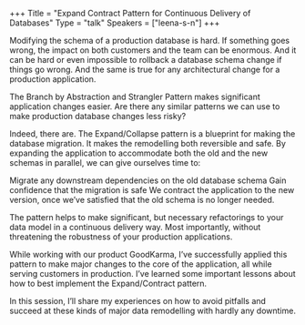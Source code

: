 +++
Title = "Expand Contract Pattern for Continuous Delivery of Databases"
Type = "talk"
Speakers = ["leena-s-n"]
+++

Modifying the schema of a production database is hard. If something goes wrong, the impact on both customers and the team can be enormous. And it can be hard or even impossible to rollback a database schema change if things go wrong. And the same is true for any architectural change for a production application.

The Branch by Abstraction and Strangler Pattern makes significant application changes easier. Are there any similar patterns we can use to make production database changes less risky?

Indeed, there are. The Expand/Collapse pattern is a blueprint for making the database migration. It makes the remodelling both reversible and safe. By expanding the application to accommodate both the old and the new schemas in parallel, we can give ourselves time to:

Migrate any downstream dependencies on the old database schema
Gain confidence that the migration is safe
We contract the application to the new version, once we’ve satisfied that the old schema is no longer needed.

The pattern helps to make significant, but necessary refactorings to your data model in a continuous delivery way. Most importantly, without threatening the robustness of your production applications.

While working with our product GoodKarma, I’ve successfully applied this pattern to make major changes to the core of the application, all while serving customers in production. I’ve learned some important lessons about how to best implement the Expand/Contract pattern.

In this session, I’ll share my experiences on how to avoid pitfalls and succeed at these kinds of major data remodelling with hardly any downtime.
